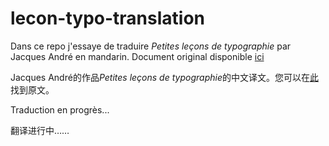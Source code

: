# lecon-typo-translation

Dans ce repo j'essaye de traduire *Petites leçons de typographie* par Jacques André en mandarin. Document original disponible [ici](http://jacques-andre.fr/faqtypo/lessons.pdf)

Jacques André的作品*Petites leçons de typographie*的中文译文。您可以在[此](http://jacques-andre.fr/faqtypo/lessons.pdf)找到原文。

Traduction en progrès...

翻译进行中……
